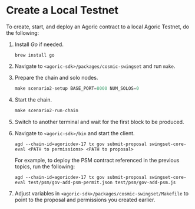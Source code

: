 # Create a Local Testnet

To create, start, and deploy an Agoric contract to a local Agoric Testnet, do the following:


1. Install *Go* if needed.

	```
    brew install go
    ```
2. Navigate to `<agoric-sdk>/packages/cosmic-swingset` and run `make`.
3. Prepare the chain and solo nodes.

	```jsx
	make scenario2-setup BASE_PORT=8000 NUM_SOLOS=0
	```
4. Start the chain.

	```jsx
	make scenario2-run-chain
	```
5. Switch to another terminal and wait for the first block to be produced.
6. Navigate to `<agoric-sdk>/bin` and start the client.

	```
	agd --chain-id=agoricdev-17 tx gov submit-proposal swingset-core-eval <PATH to permissions> <PATH to proposal>
	```
    
    For example, to deploy the PSM contract referenced in the previous topics, run the following:
    
    ```
    agd --chain-id=agoricdev-17 tx gov submit-proposal swingset-core-eval test/psm/gov-add-psm-permit.json test/psm/gov-add-psm.js
    ```
7. Adjust variables in `<agoric-sdk>/packages/cosmic-swingset/Makefile` to point to the proposal and permissions you created earlier.
